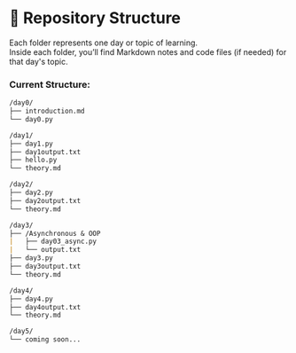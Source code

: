 # 📁 Repository Structure

Each folder represents one day or topic of learning.  
Inside each folder, you’ll find Markdown notes and code files (if needed) for that day's topic.

### Current Structure:
```md
/day0/
├── introduction.md
└── day0.py

/day1/
├── day1.py
├── day1output.txt
├── hello.py
└── theory.md

/day2/
├── day2.py
├── day2output.txt
└── theory.md

/day3/
├── /Asynchronous & OOP
|   ├── day03_async.py
|   └── output.txt
├── day3.py
├── day3output.txt
└── theory.md

/day4/
├── day4.py
├── day4output.txt
└── theory.md

/day5/
└── coming soon...
```
